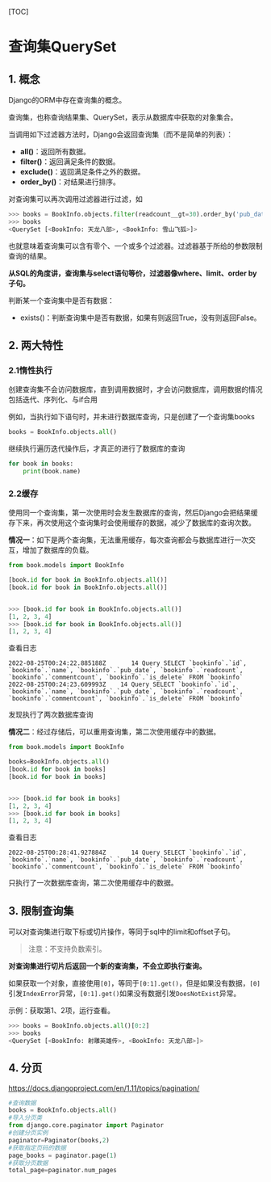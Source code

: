 [TOC]

# 查询集QuerySet

## 1. 概念
Django的ORM中存在查询集的概念。

查询集，也称查询结果集、QuerySet，表示从数据库中获取的对象集合。

当调用如下过滤器方法时，Django会返回查询集（而不是简单的列表）：
- **all()**：返回所有数据。
- **filter()**：返回满足条件的数据。
- **exclude()**：返回满足条件之外的数据。
- **order_by()**：对结果进行排序。

对查询集可以再次调用过滤器进行过滤，如
```python
>>> books = BookInfo.objects.filter(readcount__gt=30).order_by('pub_date')
>>> books
<QuerySet [<BookInfo: 天龙八部>, <BookInfo: 雪山飞狐>]>
```

也就意味着查询集可以含有零个、一个或多个过滤器。过滤器基于所给的参数限制查询的结果。

**从SQL的角度讲，查询集与select语句等价，过滤器像where、limit、order by子句。**


判断某一个查询集中是否有数据：
- exists()：判断查询集中是否有数据，如果有则返回True，没有则返回False。

## 2. 两大特性
### 2.1惰性执行
创建查询集不会访问数据库，直到调用数据时，才会访问数据库，调用数据的情况包括迭代、序列化、与if合用

例如，当执行如下语句时，并未进行数据库查询，只是创建了一个查询集books
```python
books = BookInfo.objects.all()
```
继续执行遍历迭代操作后，才真正的进行了数据库的查询
```python
for book in books:
    print(book.name)
```

### 2.2缓存
使用同一个查询集，第一次使用时会发生数据库的查询，然后Django会把结果缓存下来，再次使用这个查询集时会使用缓存的数据，减少了数据库的查询次数。

**情况一**：如下是两个查询集，无法重用缓存，每次查询都会与数据库进行一次交互，增加了数据库的负载。
```python
from book.models import BookInfo

[book.id for book in BookInfo.objects.all()]
[book.id for book in BookInfo.objects.all()]


>>> [book.id for book in BookInfo.objects.all()]
[1, 2, 3, 4]
>>> [book.id for book in BookInfo.objects.all()]
[1, 2, 3, 4]
 ```

查看日志
 ```log
 2022-08-25T00:24:22.885188Z	   14 Query	SELECT `bookinfo`.`id`, `bookinfo`.`name`, `bookinfo`.`pub_date`, `bookinfo`.`readcount`, `bookinfo`.`commentcount`, `bookinfo`.`is_delete` FROM `bookinfo`
2022-08-25T00:24:23.609993Z	   14 Query	SELECT `bookinfo`.`id`, `bookinfo`.`name`, `bookinfo`.`pub_date`, `bookinfo`.`readcount`, `bookinfo`.`commentcount`, `bookinfo`.`is_delete` FROM `bookinfo`
```
发现执行了两次数据库查询


**情况二**：经过存储后，可以重用查询集，第二次使用缓存中的数据。
```python
from book.models import BookInfo

books=BookInfo.objects.all()
[book.id for book in books]
[book.id for book in books]


>>> [book.id for book in books]
[1, 2, 3, 4]
>>> [book.id for book in books]
[1, 2, 3, 4]
 ```
查看日志
 ```log
 2022-08-25T00:28:41.927884Z	   14 Query	SELECT `bookinfo`.`id`, `bookinfo`.`name`, `bookinfo`.`pub_date`, `bookinfo`.`readcount`, `bookinfo`.`commentcount`, `bookinfo`.`is_delete` FROM `bookinfo`
```
只执行了一次数据库查询，第二次使用缓存中的数据。

## 3. 限制查询集
可以对查询集进行取下标或切片操作，等同于sql中的limit和offset子句。
> 注意：不支持负数索引。

**对查询集进行切片后返回一个新的查询集，不会立即执行查询。**

如果获取一个对象，直接使用`[0]`，等同于`[0:1].get()`，但是如果没有数据，`[0]`引发`IndexError`异常，`[0:1].get()`如果没有数据引发`DoesNotExist`异常。

示例：获取第1、2项，运行查看。

```python
>>> books = BookInfo.objects.all()[0:2]
>>> books
<QuerySet [<BookInfo: 射雕英雄传>, <BookInfo: 天龙八部>]>
```


## 4. 分页

https://docs.djangoproject.com/en/1.11/topics/pagination/

```python
#查询数据
books = BookInfo.objects.all()
#导入分页类
from django.core.paginator import Paginator
#创建分页实例
paginator=Paginator(books,2)
#获取指定页码的数据
page_books = paginator.page(1)
#获取分页数据
total_page=paginator.num_pages